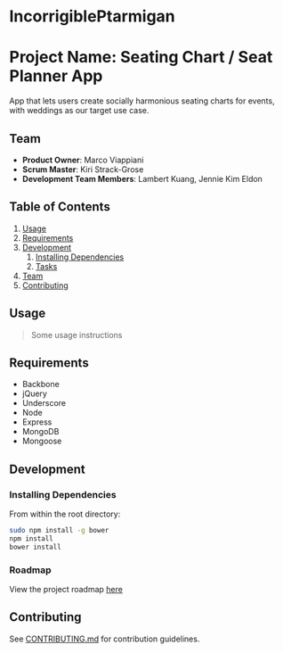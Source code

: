 # IncorrigiblePtarmigan

# Project Name: Seating Chart / Seat Planner App

App that lets users create socially harmonious seating charts for events, with weddings as our target use case. 

## Team

  - __Product Owner__: Marco Viappiani
  - __Scrum Master__: Kiri Strack-Grose
  - __Development Team Members__: Lambert Kuang, Jennie Kim Eldon

## Table of Contents

1. [Usage](#Usage)
1. [Requirements](#requirements)
1. [Development](#development)
    1. [Installing Dependencies](#installing-dependencies)
    1. [Tasks](#tasks)
1. [Team](#team)
1. [Contributing](#contributing)

## Usage

> Some usage instructions

## Requirements

- Backbone
- jQuery
- Underscore
- Node
- Express
- MongoDB
- Mongoose

## Development

### Installing Dependencies

From within the root directory:

```sh
sudo npm install -g bower
npm install
bower install
```

### Roadmap

View the project roadmap [here](https://github.com/IncorrigiblePtarmigan/IncorrigiblePtarmigan/issues)


## Contributing

See [CONTRIBUTING.md](https://github.com/IncorrigiblePtarmigan/IncorrigiblePtarmigan/blob/master/_CONTRIBUTING.md) for contribution guidelines.
